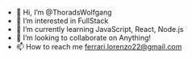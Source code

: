 - 👋 Hi, I’m @ThoradsWolfgang
- 👀 I’m interested in FullStack 
- 🌱 I’m currently learning JavaScript, React, Node.js
- 💞️ I’m looking to collaborate on Anything!
- 📫 How to reach me ferrari.lorenzo22@gmail.com

<!---
ThoradsWolfgang/ThoradsWolfgang is a ✨ special ✨ repository because its `README.md` (this file) appears on your GitHub profile.
You can click the Preview link to take a look at your changes.
--->

